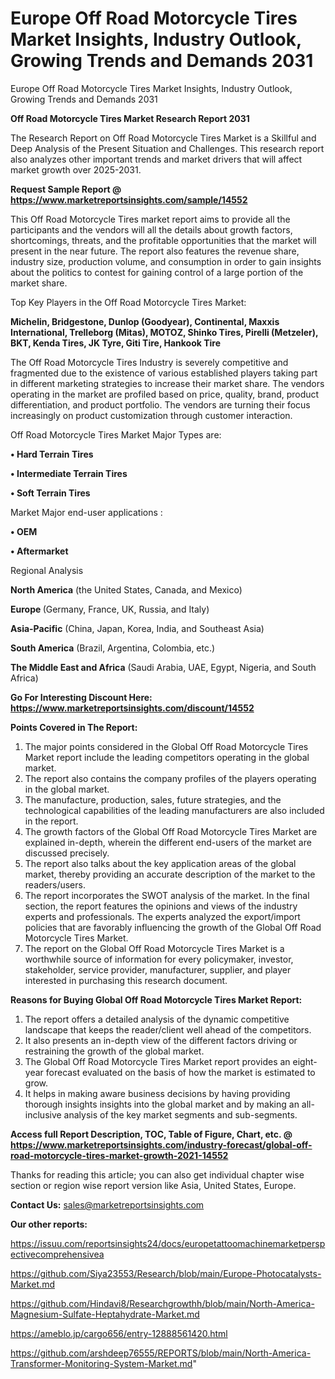 # Europe Off Road Motorcycle Tires Market Insights, Industry Outlook, Growing Trends and Demands 2031
Europe Off Road Motorcycle Tires Market Insights, Industry Outlook, Growing Trends and Demands 2031

<strong>Off Road Motorcycle Tires Market Research Report 2031</strong>

The Research Report on Off Road Motorcycle Tires Market is a Skillful and Deep Analysis of the Present Situation and Challenges. This research report also analyzes other important trends and market drivers that will affect market growth over 2025-2031.

<strong>Request Sample Report @ <a href=https://www.marketreportsinsights.com/sample/14552>https://www.marketreportsinsights.com/sample/14552</a></strong>

This Off Road Motorcycle Tires market report aims to provide all the participants and the vendors will all the details about growth factors, shortcomings, threats, and the profitable opportunities that the market will present in the near future. The report also features the revenue share, industry size, production volume, and consumption in order to gain insights about the politics to contest for gaining control of a large portion of the market share.

Top Key Players in the Off Road Motorcycle Tires Market:

<strong>Michelin, Bridgestone, Dunlop (Goodyear), Continental, Maxxis International, Trelleborg (Mitas), MOTOZ, Shinko Tires, Pirelli (Metzeler), BKT, Kenda Tires, JK Tyre, Giti Tire, Hankook Tire</strong>

The Off Road Motorcycle Tires Industry is severely competitive and fragmented due to the existence of various established players taking part in different marketing strategies to increase their market share. The vendors operating in the market are profiled based on price, quality, brand, product differentiation, and product portfolio. The vendors are turning their focus increasingly on product customization through customer interaction.

Off Road Motorcycle Tires Market Major Types are:

<strong>• Hard Terrain Tires

• Intermediate Terrain Tires

• Soft Terrain Tires</strong>

Market Major end-user applications :

<strong>• OEM

• Aftermarket</strong>

Regional Analysis

</u><strong><b>North America</b></strong> (the United States, Canada, and Mexico)

<strong><b>Europe </b></strong>(Germany, France, UK, Russia, and Italy)

<strong><b>Asia-Pacific</b></strong> (China, Japan, Korea, India, and Southeast Asia)

<strong><b>South America</b></strong> (Brazil, Argentina, Colombia, etc.)

<strong><b>The Middle East and Africa</b></strong> (Saudi Arabia, UAE, Egypt, Nigeria, and South Africa)

<strong>Go For Interesting Discount Here: <a href=https://www.marketreportsinsights.com/discount/14552>https://www.marketreportsinsights.com/discount/14552</a></strong>

<strong>Points Covered in The Report:</strong>
<ol>
  <li>The major points considered in the Global Off Road Motorcycle Tires Market report include the leading competitors operating in the global market.</li>
  <li>The report also contains the company profiles of the players operating in the global market.</li>
  <li>The manufacture, production, sales, future strategies, and the technological capabilities of the leading manufacturers are also included in the report.</li>
  <li>The growth factors of the Global Off Road Motorcycle Tires Market are explained in-depth, wherein the different end-users of the market are discussed precisely.</li>
  <li>The report also talks about the key application areas of the global market, thereby providing an accurate description of the market to the readers/users.</li>
  <li>The report incorporates the SWOT analysis of the market. In the final section, the report features the opinions and views of the industry experts and professionals. The experts analyzed the export/import policies that are favorably influencing the growth of the Global Off Road Motorcycle Tires Market.</li>
  <li>The report on the Global Off Road Motorcycle Tires Market is a worthwhile source of information for every policymaker, investor, stakeholder, service provider, manufacturer, supplier, and player interested in purchasing this research document.</li>
</ol>
<strong>Reasons for Buying Global Off Road Motorcycle Tires Market Report:</strong>

<ol>
  <li>The report offers a detailed analysis of the dynamic competitive landscape that keeps the reader/client well ahead of the competitors.</li>
  <li>It also presents an in-depth view of the different factors driving or restraining the growth of the global market.</li>
  <li>The Global Off Road Motorcycle Tires Market report provides an eight-year forecast evaluated on the basis of how the market is estimated to grow.</li>
  <li>It helps in making aware business decisions by having providing thorough insights insights into the global market and by making an all-inclusive analysis of the key market segments and sub-segments.</li>
</ol>
<strong>Access full Report Description, TOC, Table of Figure, Chart, etc. @ <a href=https://www.marketreportsinsights.com/industry-forecast/global-off-road-motorcycle-tires-market-growth-2021-14552>https://www.marketreportsinsights.com/industry-forecast/global-off-road-motorcycle-tires-market-growth-2021-14552</a></strong>


Thanks for reading this article; you can also get individual chapter wise section or region wise report version like Asia, United States, Europe.

<strong>Contact Us:</strong>
sales@marketreportsinsights.com

<strong>Our other reports:</strong>

<a href=https://issuu.com/reportsinsights24/docs/europetattoomachinemarketperspectivecomprehensivea>https://issuu.com/reportsinsights24/docs/europetattoomachinemarketperspectivecomprehensivea</a>

<a href=https://github.com/Siya23553/Research/blob/main/Europe-Photocatalysts-Market.md>https://github.com/Siya23553/Research/blob/main/Europe-Photocatalysts-Market.md</a>

<a href=https://github.com/Hindavi8/Researchgrowthh/blob/main/North-America-Magnesium-Sulfate-Heptahydrate-Market.md>https://github.com/Hindavi8/Researchgrowthh/blob/main/North-America-Magnesium-Sulfate-Heptahydrate-Market.md</a>

<a href=https://ameblo.jp/cargo656/entry-12888561420.html>https://ameblo.jp/cargo656/entry-12888561420.html</a>

<a href=https://github.com/arshdeep76555/REPORTS/blob/main/North-America-Transformer-Monitoring-System-Market.md>https://github.com/arshdeep76555/REPORTS/blob/main/North-America-Transformer-Monitoring-System-Market.md</a>"
